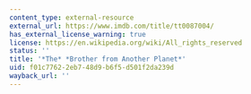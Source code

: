 ```yaml
---
content_type: external-resource
external_url: https://www.imdb.com/title/tt0087004/
has_external_license_warning: true
license: https://en.wikipedia.org/wiki/All_rights_reserved
status: ''
title: '*The* *Brother from Another Planet*'
uid: f01c7762-2eb7-48d9-b6f5-d501f2da239d
wayback_url: ''
---
```

